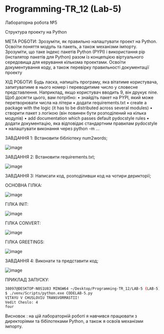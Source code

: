 # Programming-TR_12 (Lab-5)

Лабораторна робота №5

Структура проекту на Python


МЕТА РОБОТИ: Зрозуміти, як правильно налаштувати проект на Python. Освоїти поняття модуль та пакеть, а
також механізми імпорту. Зрозуміти, що таке індекс пакетів Python (PYPI) і використання pip
(інсталятор пакетів для Python) разом із концепцією віртуального середовища для керування
кількома проектами. Освоїти документування коду, а також перевірку правильності
документації проекту

ХІД РОБОТИ:
Будь ласка, напишіть програму, яка вітатиме користувача, запитуватиме в нього номер і
переводитиме число у словесне представлення. Наприклад, якщо користувач вводить 9, він
друкує nine. Щоб досягти цього, вам потрібно:
• знайдіть пакет на PYPI, який може перетворювати числа на літери
• додати requirements.txt
• create a package with the logic (it has to be distributed across several modules)
• створити пакет з логікою (він повинен бути розподілений на кілька модулів)
• add documentation which passes default pydocstyle rules
• додати документацію, яка відповідає стандартним правилам pydocstyle
• налаштувати виконання через python -m ...

ЗАВДАННЯ 1: Встановити бібліотеку num2words;

![image](https://github.com/Reckven/Programming-TR_12/assets/131643668/88b65a6a-6323-4603-a1cd-237a3e1480ae)

ЗАВДАННЯ 2: Встановити requirements.txt;

![image](https://github.com/Reckven/Programming-TR_12/assets/131643668/211f5f55-853d-48b9-afe0-a102d3b35364)

ЗАВДАННЯ 3: Написати код, розподіливши код на чотири дерикторії;
 
ОСНОВНА ГІЛКА:
 
![image](https://github.com/Reckven/Programming-TR_12/assets/131643668/1fa53f15-76ec-4a54-a755-e587508ca83b)

ГІЛКА INIT:

![image](https://github.com/Reckven/Programming-TR_12/assets/131643668/5216b7cb-2c32-40ec-a287-5e5fac141d9e)

ГІЛКА CONVERT:

![image](https://github.com/Reckven/Programming-TR_12/assets/131643668/0d3e9ee4-db8e-449e-8ad8-95c5c91acaad)

ГІЛКА GREETINGS:

![image](https://github.com/Reckven/Programming-TR_12/assets/131643668/11ebd911-b6b5-4f29-9eee-c07c2a73dac1)


ЗАВДАННЯ 4: Виконати та представити код;


![image](https://github.com/Reckven/Programming-TR_12/assets/131643668/9c658192-77d6-4192-8702-2aa9576daf82)

ПРИКЛАД ЗАПУСКУ:

```sh
38097@DESKTOP-N0S1U83 MINGW64 ~/Desktop/Programming-TR_12/LAB-5 (LAB-5)
$ ./venv/Scripts/python.exe CODELAB-5.py
VITAYU V CHUSLOVIU TRANSVORMASTII!
Vedit Cheslo: 4
four

```


Висновок : на цій лабораторній роботі я навчився працювати з директоріями та бібілотеками Python, а також я освоїв механізми імпорту.






